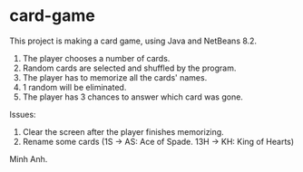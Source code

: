 # card-game
This project is making a card game, using Java and NetBeans 8.2.
1. The player chooses a number of cards.
2. Random cards are selected and shuffled by the program.
3. The player has to memorize all the cards' names.
4. 1 random will be eliminated.
5. The player has 3 chances to answer which card was gone.

Issues:
1. Clear the screen after the player finishes memorizing.
2. Rename some cards (1S -> AS: Ace of Spade. 13H -> KH: King of Hearts)

Minh Anh.
